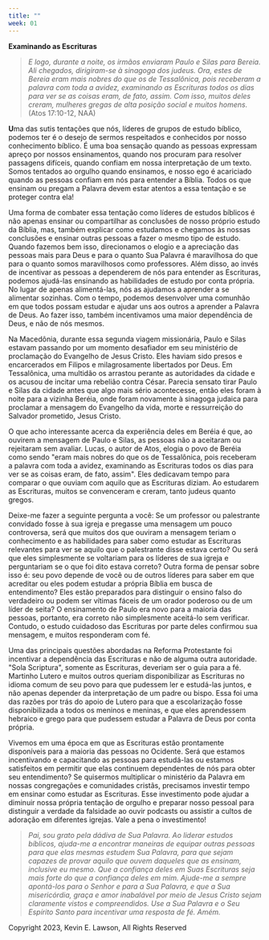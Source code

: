 ```yaml
---
title: ""
week: 01
---
```


**Examinando as Escrituras**

> *E logo, durante a noite, os irmãos enviaram Paulo e Silas para
> Bereia. Ali chegados, dirigiram-se à sinagoga dos judeus. Ora, estes
> de Bereia eram mais nobres do que os de Tessalônica, pois receberam a
> palavra com toda a avidez, examinando as Escrituras todos os dias para
> ver se as coisas eram, de fato, assim. Com isso, muitos deles creram,
> mulheres gregas de alta posição social e muitos homens.* (Atos
> 17:10-12, NAA)

**U**ma das sutis tentações que nós, líderes de grupos de estudo
bíblico, podemos ter é o desejo de sermos respeitados e conhecidos por
nosso conhecimento bíblico. É uma boa sensação quando as pessoas
expressam apreço por nossos ensinamentos, quando nos procuram para
resolver passagens difíceis, quando confiam em nossa interpretação de um
texto. Somos tentados ao orgulho quando ensinamos, e nosso ego é
acariciado quando as pessoas confiam em nós para entender a Bíblia.
Todos os que ensinam ou pregam a Palavra devem estar atentos a essa
tentação e se proteger contra ela!

Uma forma de combater essa tentação como líderes de estudos bíblicos é
não apenas ensinar ou compartilhar as conclusões de nosso próprio estudo
da Bíblia, mas, também explicar como estudamos e chegamos às nossas
conclusões e ensinar outras pessoas a fazer o mesmo tipo de estudo.
Quando fazemos bem isso, direcionamos o elogio e a apreciação das
pessoas mais para Deus e para o quanto Sua Palavra é maravilhosa do que
para o quanto somos maravilhosos como professores. Além disso, ao invés
de incentivar as pessoas a dependerem de nós para entender as
Escrituras, podemos ajudá-las ensinando as habilidades de estudo por
conta própria. No lugar de apenas alimentá-las, nós as ajudamos a
aprender a se alimentar sozinhas. Com o tempo, podemos desenvolver uma
comunhão em que todos possam estudar e ajudar uns aos outros a aprender
a Palavra de Deus. Ao fazer isso, também incentivamos uma maior
dependência de Deus, e não de nós mesmos.

Na Macedônia, durante essa segunda viagem missionária, Paulo e Silas
estavam passando por um momento desafiador em seu ministério de
proclamação do Evangelho de Jesus Cristo. Eles haviam sido presos e
encarcerados em Filipos e milagrosamente libertados por Deus. Em
Tessalônica, uma multidão os arrastou perante as autoridades da cidade e
os acusou de incitar uma rebelião contra César. Parecia sensato tirar
Paulo e Silas da cidade antes que algo mais sério acontecesse, então
eles foram à noite para a vizinha Beréia, onde foram novamente à
sinagoga judaica para proclamar a mensagem do Evangelho da vida, morte e
ressurreição do Salvador prometido, Jesus Cristo.

O que acho interessante acerca da experiência deles em Beréia é que, ao
ouvirem a mensagem de Paulo e Silas, as pessoas não a aceitaram ou
rejeitaram sem avaliar. Lucas, o autor de Atos, elogia o povo de Beréia
como sendo "eram mais nobres do que os de Tessalônica, pois receberam a
palavra com toda a avidez, examinando as Escrituras todos os dias para
ver se as coisas eram, de fato, assim". Eles dedicavam tempo para
comparar o que ouviam com aquilo que as Escrituras diziam. Ao estudarem
as Escrituras, muitos se convenceram e creram, tanto judeus quanto
gregos.

Deixe-me fazer a seguinte pergunta a você: Se um professor ou
palestrante convidado fosse à sua igreja e pregasse uma mensagem um
pouco controversa, será que muitos dos que ouviram a mensagem teriam o
conhecimento e as habilidades para saber como estudar as Escrituras
relevantes para ver se aquilo que o palestrante disse estava certo? Ou
será que eles simplesmente se voltariam para os líderes de sua igreja e
perguntariam se o que foi dito estava correto? Outra forma de pensar
sobre isso é: seu povo depende de você ou de outros líderes para saber
em que acreditar ou eles podem estudar a própria Bíblia em busca de
entendimento? Eles estão preparados para distinguir o ensino falso do
verdadeiro ou podem ser vítimas fáceis de um orador poderoso ou de um
líder de seita? O ensinamento de Paulo era novo para a maioria das
pessoas, portanto, era correto não simplesmente aceitá-lo sem verificar.
Contudo, o estudo cuidadoso das Escrituras por parte deles confirmou sua
mensagem, e muitos responderam com fé.

Uma das principais questões abordadas na Reforma Protestante foi
incentivar a dependência das Escrituras e não de alguma outra
autoridade. "Sola Scriptura", somente as Escrituras, deveriam ser o guia
para a fé. Martinho Lutero e muitos outros queriam disponibilizar as
Escrituras no idioma comum de seu povo para que pudessem ler e
estudá-las juntos, e não apenas depender da interpretação de um padre ou
bispo. Essa foi uma das razões por trás do apoio de Lutero para que a
escolarização fosse disponibilizada a todos os meninos e meninas, e que
eles aprendessem hebraico e grego para que pudessem estudar a Palavra de
Deus por conta própria.

Vivemos em uma época em que as Escrituras estão prontamente disponíveis
para a maioria das pessoas no Ocidente. Será que estamos incentivando e
capacitando as pessoas para estudá-las ou estamos satisfeitos em
permitir que elas continuem dependentes de nós para obter seu
entendimento? Se quisermos multiplicar o ministério da Palavra em nossas
congregações e comunidades cristãs, precisamos investir tempo em ensinar
como estudar as Escrituras. Esse investimento pode ajudar a diminuir
nossa própria tentação de orgulho e preparar nosso pessoal para
distinguir a verdade da falsidade ao ouvir podcasts ou assistir a cultos
de adoração em diferentes igrejas. Vale a pena o investimento!

> *Pai, sou grato pela dádiva de Sua Palavra. Ao liderar estudos
> bíblicos, ajuda-me a encontrar maneiras de equipar outras pessoas para
> que elas mesmas estudem Sua Palavra, para que sejam capazes de provar
> aquilo que ouvem daqueles que as ensinam, inclusive eu mesmo. Que a
> confiança deles em Suas Escrituras seja mais forte do que a confiança
> deles em mim. Ajude-me a sempre apontá-los para o Senhor e para a Sua
> Palavra, e que a Sua misericórdia, graça e amor inabalável por meio de
> Jesus Cristo sejam claramente vistos e compreendidos. Use a Sua
> Palavra e o Seu Espírito Santo para incentivar uma resposta de fé.
> Amém.*

Copyright 2023, Kevin E. Lawson, All Rights Reserved
